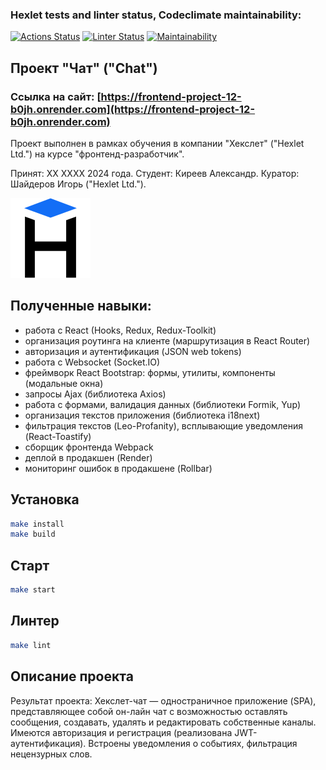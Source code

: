 ### Hexlet tests and linter status, Codeclimate maintainability:
[![Actions Status](https://github.com/AlexanderKireev/frontend-project-12/actions/workflows/hexlet-check.yml/badge.svg)](https://github.com/AlexanderKireev/frontend-project-12/actions)
[![Linter Status](https://github.com/AlexanderKireev/frontend-project-12/actions/workflows/eslint-check.yml/badge.svg)](https://github.com/AlexanderKireev/frontend-project-12/actions)
[![Maintainability](https://api.codeclimate.com/v1/badges/98b1aed19e7989fc109e/maintainability)](https://codeclimate.com/github/AlexanderKireev/frontend-project-12/maintainability)

## Проект "Чат" ("Chat")
### Ссылка на сайт: [https://frontend-project-12-b0jh.onrender.com](https://frontend-project-12-b0jh.onrender.com)

Проект выполнен в рамках обучения в компании "Хекслет" ("Hexlet Ltd.") на курсе "фронтенд-разработчик".

Принят: ХХ ХХХХ 2024 года. Студент: Киреев Александр. Куратор: Шайдеров Игорь ("Hexlet Ltd.").

[![Hexlet Ltd. logo](https://raw.githubusercontent.com/Hexlet/assets/master/images/hexlet_logo128.png)](https://ru.hexlet.io/pages/about?utm_source=github&utm_medium=link&utm_campaign=java-package)

## Полученные навыки:
- работа с React (Hooks, Redux, Redux-Toolkit)
- организация роутинга на клиенте (маршрутизация в React Router)
- авторизация и аутентификация (JSON web tokens)
- работа с Websocket (Socket.IO)
- фреймворк React Bootstrap: формы, утилиты, компоненты (модальные окна)
- запросы Ajax (библиотека Axios)
- работа с формами, валидация данных (библиотеки Formik, Yup)
- организация текстов приложения (библиотека i18next)
- фильтрация текстов (Leo-Profanity), всплывающие уведомления (React-Toastify)
- сборщик фронтенда Webpack
- деплой в продакшен (Render)
- мониторинг ошибок в продакшене (Rollbar)

## Установка
```sh
make install
make build
```

## Старт
```sh
make start
```

## Линтер
```sh
make lint
```

## Описание проекта
Результат проекта: Хекслет-чат — одностраничное приложение (SPA), представляющее собой он-лайн чат с возможностью оставлять сообщения, создавать, удалять и редактировать собственные каналы. Имеются авторизация и регистрация (реализована JWT-аутентификация). Встроены уведомления о событиях, фильтрация нецензурных слов.
